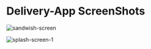 # Delivery-App ScreenShots

![sandwish-screen](https://user-images.githubusercontent.com/78531324/183623855-b0cdfc71-c03c-4f71-8df2-81f60004765c.jpg)


![splash-screen-1](https://user-images.githubusercontent.com/78531324/183623860-df45bb56-48d5-4981-bb7f-3d256e3f871e.jpg)
